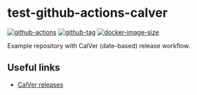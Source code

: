 # test-github-actions-calver

[![github-actions](https://github.com/leojonathanoh/test-github-actions-calver/workflows/ci-master-pr/badge.svg)](https://github.com/leojonathanoh/test-github-actions-calver/actions)
[![github-tag](https://img.shields.io/github/tag/leojonathanoh/test-github-actions-calver)](https://github.com/leojonathanoh/test-github-actions-calver/releases/)
[![docker-image-size](https://img.shields.io/docker/image-size/leojonathanoh/test-github-actions-calver/latest)](https://hub.docker.com/r/leojonathanoh/test-github-actions-calver)

Example repository with CalVer (date-based) release workflow.

## Useful links

- [CalVer releases](https://github.com/release-drafter/release-drafter/issues/315)
